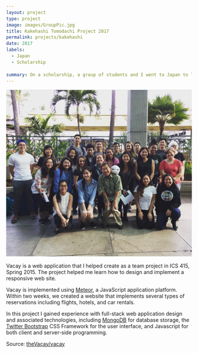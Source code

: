 ```yaml
---
layout: project
type: project
image: images/GroupPic.jpg
title: Kakehashi Tomodachi Project 2017
permalink: projects/kakehashi
date: 2017
labels:
  - Japan
  - Scholarship
  
summary: On a scholarship, a group of students and I went to Japan to learn about Japanese history and culture for a week.
---
```


<img class="ui centered large image" src="../images/GroupPic.jpg">

Vacay is a web application that I helped create as a team project in ICS 415, Spring 2015. The project helped me learn how to design and implement a responsive web site.

Vacay is implemented using [Meteor](http://meteor.com), a JavaScript application platform. Within two weeks, we created a website that implements several types of reservations including flights, hotels, and car rentals.

In this project I gained experience with full-stack web application design and associated technologies, including [MongoDB](http://mongodb.com) for database storage, the [Twitter Bootstrap](http://getbootstrap.com/) CSS Framework for the user interface, and Javascript for both client and server-side programming. 
 
Source: <a href="https://github.com/theVacay/vacay"><i class="large github icon"></i>theVacay/vacay</a>
